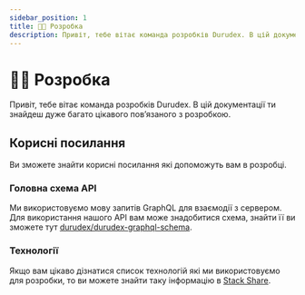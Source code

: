 ```yaml
---
sidebar_position: 1
title: 👨‍🏭 Розробка
description: Привіт, тебе вітає команда розробків Durudex. В цій документації ти знайдеш дуже багато цікавого повʼязаного з розробкою.
---
```


# 👨‍🏭 Розробка

Привіт, тебе вітає команда розробків Durudex. В цій документації ти знайдеш дуже багато цікавого повʼязаного з розробкою.

## Корисні посилання

Ви зможете знайти корисні посилання які допоможуть вам в розробці.

### Головна схема API

Ми використовуємо мову запитів GraphQL для взаємодії з сервером. Для використання нашого API вам може знадобитися схема,
знайти її ви зможете тут [durudex/durudex-graphql-schema](https://github.com/durudex/durudex-graphql-schema).

### Технології

Якщо вам цікаво дізнатися список технологій які ми використовуємо для розробки, то ви можете знайти таку інформацію в
[Stack Share](https://stackshare.io/durudex/durudex).
